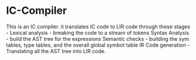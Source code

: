 # IC-Compiler
This is an IC compiler. it translates IC code to LIR code through these stages - 
Lexical analysis - breaking the code to a stream of tokens
Syntax Analysis - build the AST tree for the expressions
Semantic checks - building the sym tables, type tables, and the overall global symbot table
IR Code generation - Translating all the AST tree into LIR code.
